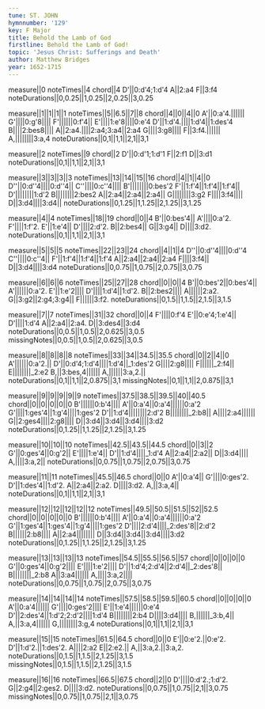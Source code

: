 ```yaml
---
tune: ST. JOHN
hymnnumber: '129'
key: F Major
title: Behold the Lamb of God
firstline: Behold the Lamb of God!
topic: 'Jesus Christ: Sufferings and Death'
author: Matthew Bridges
year: 1652-1715
---
```

measure||0
noteTimes||4
chord||4
D'||0:d'4;1:d'4
A||2:a4
F||3:f4
noteDurations||0,0.25||1,0.25||2,0.25||3,0.25

measure||1||1||1||1
noteTimes||5||6.5||7||8
chord||4||0||4||0
A'||0:a'4.||||||
G'||||0:g'8||||
F'||||||0:f'4||
E'||||1:e'8||||0:e'4
D'||1:d'4.||||1:d'4||1:des'4
B||||2:bes8||||
A||2:a4.||||2:a4;3:a4||2:a4
G||||3:g8||||
F||3:f4.||||||
A,||||||||3:a,4
noteDurations||0,1||1,1||2,1||3,1

measure||2
noteTimes||9
chord||2
D'||0:d'1;1:d'1
F||2:f1
D||3:d1
noteDurations||0,1||1,1||2,1||3,1

measure||3||3||3||3
noteTimes||13||14||15||16
chord||4||1||4||0
D''||0:d''4||||0:d''4||
C''||||0:c''4||||
B'||||||||0:bes'2
F'||1:f'4||1:f'4||1:f'4||
D'||||||||1:d'2
B||||||||2:bes2
A||2:a4||2:a4||2:a4||
G||||||||3:g2
F||||3:f4||||
D||3:d4||||3:d4||
noteDurations||0,1.25||1,1.25||2,1.25||3,1.25

measure||4||4
noteTimes||18||19
chord||0||4
B'||0:bes'4||
A'||||0:a'2.
F'||||1:f'2.
E'||1:e'4||
D'||||2:d'2.
B||2:bes4||
G||3:g4||
D||||3:d2.
noteDurations||0,1||1,1||2,1||3,1

measure||5||5||5
noteTimes||22||23||24
chord||4||1||4
D''||0:d''4||||0:d''4
C''||||0:c''4||
F'||1:f'4||1:f'4||1:f'4
A||2:a4||2:a4||2:a4
F||||3:f4||
D||3:d4||||3:d4
noteDurations||0,0.75||1,0.75||2,0.75||3,0.75

measure||6||6||6
noteTimes||25||27||28
chord||0||0||4
B'||0:bes'2||0:bes'4||
A'||||||0:a'2.
E'||1:e'2||||
D'||||1:d'4||1:d'2.
B||2:bes2||||
A||||||2:a2.
G||3:g2||2:g4;3:g4||
F||||||3:f2.
noteDurations||0,1.5||1,1.5||2,1.5||3,1.5

measure||7||7
noteTimes||31||32
chord||0||4
F'||||0:f'4
E'||0:e'4;1:e'4||
D'||||1:d'4
A||2:a4||2:a4.
D||3:des4||3:d4
noteDurations||0,0.5||1,0.5||2,0.625||3,0.5
missingNotes||0,0.5||1,0.5||2,0.625||3,0.5

measure||8||8||8||8
noteTimes||33||34||34.5||35.5
chord||0||2||4||0
A'||||||0:a'2.||
D'||0:d'4;1:d'4||||1:d'4||_1:des'2
G||||2:g8||||
F||||||_2:f4||
E||||||||_2:e2
B,||3:bes,4||||||
A,||||||3:a,2.||
noteDurations||0,1||1,1||2,0.875||3,1
missingNotes||0,1||1,1||2,0.875||3,1

measure||9||9||9||9||9
noteTimes||37.5||38.5||39.5||40||40.5
chord||0||0||0||0||0
B'||||||0:b'4||||
A'||0:a'4||0:a'4||||||0:a'2
G'||||1:ges'4||1:g'4||||1:ges'2
D'||1:d'4||||||||2:d'2
B||||||||_2:b8||
A||||2:a4||||||
G||2:ges4||||2:g8||||
D||3:d4||3:d4||3:d4||||3:d2
noteDurations||0,1.25||1,1.25||2,1.25||3,1.25

measure||10||10||10
noteTimes||42.5||43.5||44.5
chord||0||3||2
G'||0:ges'4||0:g'2||
E'||||1:e'4||
D'||1:d'4||||_1:d'4
A||2:a4||2:a2||
D||3:d4||||
A,||||3:a,2||
noteDurations||0,0.75||1,0.75||2,0.75||3,0.75

measure||11||11
noteTimes||45.5||46.5
chord||0||0
A'||0:a'4||
G'||||0:ges'2.
D'||1:des'4||1:d'2.
A||2:a4||2:a2.
D||||3:d2.
A,||3:a,4||
noteDurations||0,1||1,1||2,1||3,1

measure||12||12||12||12||12
noteTimes||49.5||50.5||51.5||52||52.5
chord||0||0||0||0||0
B'||||||0:b'4||||
A'||0:a'4||0:a'4||||||0:a'2
G'||1:ges'4||1:ges'4||1:g'4||||1:ges'2
D'||||2:d'4||||_2:des'8||2:d'2
B||||||2:b8||||
A||2:a4||||||||
D||3:d4||3:d4||3:d4||||3:d2
noteDurations||0,1.25||1,1.25||2,1.25||3,1.25

measure||13||13||13||13
noteTimes||54.5||55.5||56.5||57
chord||0||0||0||0
G'||0:ges'4||0:g'2||||
E'||||1:e'2||||
D'||1:d'4;2:d'4||2:d'4||_2:des'8||
B||||||||_2:b8
A||3:a4||||||
A,||||3:a,2||||
noteDurations||0,0.75||1,0.75||2,0.75||3,0.75

measure||14||14||14||14
noteTimes||57.5||58.5||59.5||60.5
chord||0||0||0||0
A'||0:a'4||||||
G'||||0:ges'2||||
E'||1:e'4||||||0:e'4
D'||2:des'4||1:d'2;2:d'2||||1:d'4
B||||||||2:b4
D||||3:d4||||
B,||||||_3:b,4||
A,||3:a,4||||||
G,||||||||3:g,4
noteDurations||0,1||1,1||2,1||3,1

measure||15||15
noteTimes||61.5||64.5
chord||0||0
E'||0:e'2.||0:e'2.
D'||1:d'2.||1:des'2.
A||||2:a2
E||2:e2.||
A,||3:a,2.||3:a,2.
noteDurations||0,1.5||1,1.5||2,1.25||3,1.5
missingNotes||0,1.5||1,1.5||2,1.25||3,1.5

measure||16||16
noteTimes||66.5||67.5
chord||2||0
D'||||0:d'2.;1:d'2.
G||2:g4||2:ges2.
D||||3:d2.
noteDurations||0,0.75||1,0.75||2,1||3,0.75
missingNotes||0,0.75||1,0.75||2,1||3,0.75

